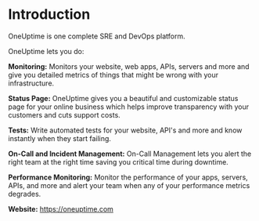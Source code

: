 # Introduction

OneUptime is one complete SRE and DevOps platform.

OneUptime lets you do:

**Monitoring:** Monitors your website, web apps, APIs, servers and more and give you detailed metrics of things that might be wrong with your infrastructure.

**Status Page:** OneUptime gives you a beautiful and customizable status page for your online business which helps improve transparency with your customers and cuts support costs.

**Tests:** Write automated tests for your website, API's and more and know instantly when they start failing.

**On-Call and Incident Management:** On-Call Management lets you alert the right team at the right time saving you critical time during downtime.

**Performance Monitoring:** Monitor the performance of your apps, servers, APIs, and more and alert your team when any of your performance metrics degrades.

**Website:** https://oneuptime.com
